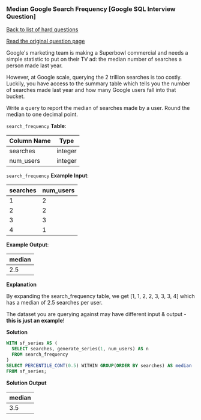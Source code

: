 ### Median Google Search Frequency [Google SQL Interview Question]

[Back to list of hard questions](../README.md)


<a href="https://datalemur.com/questions/median-search-freq">Read the original question page</a>

Google's marketing team is making a Superbowl commercial and needs a simple statistic to put on their TV ad: the median number of searches a person made last year.

However, at Google scale, querying the 2 trillion searches is too costly. Luckily, you have access to the summary table which tells you the number of searches made last year and how many Google users fall into that bucket.

Write a query to report the median of searches made by a user. Round the median to one decimal point.



`search_frequency` **Table**:

| **Column Name** | **Type** |
|-----------------|----------|
| searches        | integer  |
| num_users       | integer  |

`search_frequency` **Example Input**:

| **searches** | **num_users** |
|--------------|---------------|
| 1            | 2             |
| 2            | 2             |
| 3            | 3             |
| 4            | 1             |

**Example Output**:

| **median** |
|------------|
| 2.5        |

**Explanation**

By expanding the search_frequency table, we get [1, 1, 2, 2, 3, 3, 3, 4] which has a median of 2.5 searches per user.

The dataset you are querying against may have different input & output - **this is just an example**!


**Solution**

```sql
WITH sf_series AS (
  SELECT searches, generate_series(1, num_users) AS n
  FROM search_frequency
)
SELECT PERCENTILE_CONT(0.5) WITHIN GROUP(ORDER BY searches) AS median
FROM sf_series;
```


**Solution Output**

| **median** |
|------------|
| 3.5        |

